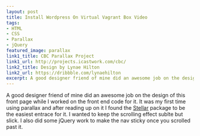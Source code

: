 ```yaml
---
layout: post
title: Install Wordpress On Virtual Vagrant Box Video
tags:
- HTML
- CSS
- Parallax
- jQuery
featured_image: parallax
link1_title: CBC Parallax Project
link1_url: http://projects.icastwork.com/cbc/
link2_title: Design by Lynae Hilton
link2_url: https://dribbble.com/lynaehilton
excerpt: A good designer friend of mine did an awesome job on the design of this front page while I worked on the front end code for it.
---
```

A good designer friend of mine did an awesome job on the design of
this front page while I worked on the front end code for it. It
was my first time using parallax and after reading up on it I found
the [Stellar](http://www.test.com, "Parallax") package to be the
easiest entrace for it. I wanted to keep the scrolling effect sublte
but slick. I also did some jQuery work to make the nav sticky once
you scrolled past it.
